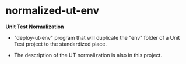 # normalized-ut-env

**Unit Test Normalization**

*  "deploy-ut-env"  program that will duplicate the "env" folder of a Unit 
Test project to the standardized place.

*  The description of the UT normalization is also in this project.
